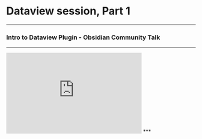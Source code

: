 # Dataview session, Part 1
***
### Intro to Dataview Plugin - Obsidian Community Talk
***
<iframe width="360" height="215" src="https://www.youtube.com/embed/lclif6l9UgQ" title="YouTube video player" frameborder="0" allow="accelerometer; autoplay; clipboard-write; encrypted-media; gyroscope; picture-in-picture" allowfullscreen></iframe>
***

